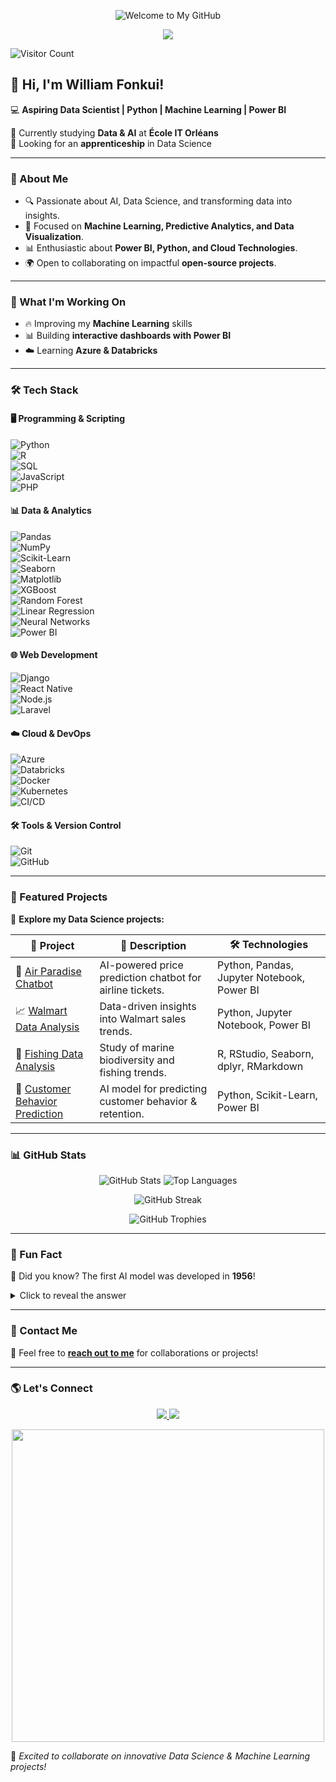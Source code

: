 <p align="center">
  <img src="https://capsule-render.vercel.app/api?type=wave&color=gradient&height=150&section=header&text=Welcome%20to%20My%20GitHub!&fontSize=30&fontColor=333333&animation=fadeIn" alt="Welcome to My GitHub">
</p>

<p align="center">
  <img src="https://readme-typing-svg.herokuapp.com/?lines=Welcome+to+my+GitHub+Recruters!;Aspiring+Data+Scientist;Machine+Learning+Enthusiast;Power+BI+Developer&center=true&width=500&height=50">
</p>

![Visitor Count](https://komarev.com/ghpvc/?username=liam237&color=blue)

## 👋 Hi, I'm William Fonkui!  

💻 **Aspiring Data Scientist | Python | Machine Learning | Power BI**  

🌱 Currently studying **Data & AI** at **École IT Orléans**  
🚀 Looking for an **apprenticeship** in Data Science  

---

### 🚀 About Me
- 🔍 Passionate about AI, Data Science, and transforming data into insights.
- 🎯 Focused on **Machine Learning, Predictive Analytics, and Data Visualization**.
- 📊 Enthusiastic about **Power BI, Python, and Cloud Technologies**.
- 🌍 Open to collaborating on impactful **open-source projects**.

---

### 🚧 What I'm Working On
- 🔥 Improving my **Machine Learning** skills
- 📊 Building **interactive dashboards with Power BI**
- ☁️ Learning **Azure & Databricks**

---

### 🛠 Tech Stack  
#### 🖥️ Programming & Scripting  
![Python](https://img.shields.io/badge/Python-3776AB?style=flat&logo=python&logoColor=white)  
![R](https://img.shields.io/badge/R-276DC3?style=flat&logo=r&logoColor=white)  
![SQL](https://img.shields.io/badge/SQL-CC2927?style=flat&logo=microsoftsqlserver&logoColor=white)  
![JavaScript](https://img.shields.io/badge/JavaScript-F7DF1E?style=flat&logo=javascript&logoColor=black)  
![PHP](https://img.shields.io/badge/PHP-777BB4?style=flat&logo=php&logoColor=white)  

#### 📊 Data & Analytics  
![Pandas](https://img.shields.io/badge/Pandas-150458?style=flat&logo=pandas&logoColor=white)  
![NumPy](https://img.shields.io/badge/NumPy-013243?style=flat&logo=numpy&logoColor=white)  
![Scikit-Learn](https://img.shields.io/badge/ScikitLearn-F7931E?style=flat&logo=scikitlearn&logoColor=white)  
![Seaborn](https://img.shields.io/badge/Seaborn-007FFF?style=flat&logo=seaborn&logoColor=white)  
![Matplotlib](https://img.shields.io/badge/Matplotlib-11557C?style=flat&logo=matplotlib&logoColor=white)  
![XGBoost](https://img.shields.io/badge/XGBoost-FF7F00?style=flat&logo=xgboost&logoColor=white)  
![Random Forest](https://img.shields.io/badge/Random%20Forest-228B22?style=flat)  
![Linear Regression](https://img.shields.io/badge/Linear%20Regression-0000FF?style=flat)  
![Neural Networks](https://img.shields.io/badge/Neural%20Networks-FF4500?style=flat)  
![Power BI](https://img.shields.io/badge/Power%20BI-F2C811?style=flat&logo=powerbi&logoColor=white)  

#### 🌐 Web Development  
![Django](https://img.shields.io/badge/Django-092E20?style=flat&logo=django&logoColor=white)  
![React Native](https://img.shields.io/badge/React%20Native-61DAFB?style=flat&logo=react&logoColor=black)  
![Node.js](https://img.shields.io/badge/Node.js-339933?style=flat&logo=node.js&logoColor=white)  
![Laravel](https://img.shields.io/badge/Laravel-FF2D20?style=flat&logo=laravel&logoColor=white)  

#### ☁️ Cloud & DevOps  
![Azure](https://img.shields.io/badge/Microsoft%20Azure-0078D4?style=flat&logo=microsoftazure&logoColor=white)  
![Databricks](https://img.shields.io/badge/Databricks-FF3621?style=flat&logo=databricks&logoColor=white)  
![Docker](https://img.shields.io/badge/Docker-2496ED?style=flat&logo=docker&logoColor=white)  
![Kubernetes](https://img.shields.io/badge/Kubernetes-326CE5?style=flat&logo=kubernetes&logoColor=white)  
![CI/CD](https://img.shields.io/badge/CI/CD-FF9900?style=flat)  

#### 🛠️ Tools & Version Control  
![Git](https://img.shields.io/badge/Git-F05032?style=flat&logo=git&logoColor=white)  
![GitHub](https://img.shields.io/badge/GitHub-181717?style=flat&logo=github&logoColor=white)

---

### 📂 Featured Projects  
🚀 **Explore my Data Science projects:**  

| 🚀 Project | 📝 Description | 🛠 Technologies |
|-----------|-------------|----------------|
| 🛒 [Air Paradise Chatbot](https://github.com/liam237/air_paradise_chatbot) | AI-powered price prediction chatbot for airline tickets. | Python, Pandas, Jupyter Notebook, Power BI |
| 📈 [Walmart Data Analysis](https://github.com/liam237/walmart-data-analysis) | Data-driven insights into Walmart sales trends. | Python, Jupyter Notebook, Power BI |
| 🎣 [Fishing Data Analysis](https://github.com/liam237/fishing-data-analysis) | Study of marine biodiversity and fishing trends. | R, RStudio, Seaborn, dplyr, RMarkdown |
| 🤖 [Customer Behavior Prediction](https://github.com/liam237/customer-behavior-prediction) | AI model for predicting customer behavior & retention. | Python, Scikit-Learn, Power BI |

---

### 📊 GitHub Stats  
<p align="center">
  <img src="https://github-readme-stats.vercel.app/api?username=liam237&show_icons=true&theme=radical" alt="GitHub Stats" />
  <img src="https://github-readme-stats.vercel.app/api/top-langs/?username=liam237&layout=compact&theme=radical" alt="Top Languages" />
</p>

<p align="center">
  <img src="https://github-readme-streak-stats.herokuapp.com/?user=liam237&theme=radical" alt="GitHub Streak" />
</p>

<p align="center">
  <img src="https://github-profile-trophy.vercel.app/?username=liam237&theme=radical&margin-w=15&no-frame=true" alt="GitHub Trophies" />
</p>

---

### 🤯 Fun Fact  
🧠 Did you know? The first AI model was developed in **1956**!
<details>
  <summary>Click to reveal the answer</summary>
  🔍 **A:** The first AI model was developed in **1956**, during the Dartmouth Workshop, which marked the birth of Artificial Intelligence!
</details>

---

### 📩 Contact Me  
💬 Feel free to **[reach out to me](https://forms.gle/EXAMPLE-LINK)** for collaborations or projects!  

---

### 🌎 Let's Connect  
<p align="center">
  <a href="https://www.linkedin.com/in/data-williamfonkui/">
    <img src="https://img.shields.io/badge/LinkedIn-Connect-blue?logo=linkedin" />
  </a>
  <a href="https://github.com/liam237">
    <img src="https://img.shields.io/badge/GitHub-Follow-black?logo=github" />
  </a>
</p>

<p align="center">
  <img src="https://media.giphy.com/media/xT9IgzoKnwFNmISR8I/giphy.gif" width="500">
</p>

🚀 *Excited to collaborate on innovative Data Science & Machine Learning projects!*
